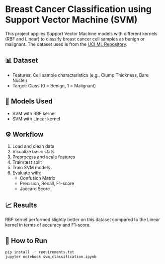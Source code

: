 # Breast Cancer Classification using Support Vector Machine (SVM)

This project applies Support Vector Machine models with different kernels (RBF and Linear) to classify breast cancer cell samples as benign or malignant. The dataset used is from the [UCI ML Repository](https://archive.ics.uci.edu/ml/datasets/Breast+Cancer+Wisconsin+%28Original%29).

## 📊 Dataset
- Features: Cell sample characteristics (e.g., Clump Thickness, Bare Nuclei)
- Target: Class (0 = Benign, 1 = Malignant)

## 🧠 Models Used
- SVM with RBF kernel
- SVM with Linear kernel

## ⚙️ Workflow
1. Load and clean data
2. Visualize basic stats
3. Preprocess and scale features
4. Train/test split
5. Train SVM models
6. Evaluate with:
   - Confusion Matrix
   - Precision, Recall, F1-score
   - Jaccard Score

## 📈 Results
RBF kernel performed slightly better on this dataset compared to the Linear kernel in terms of accuracy and F1-score.

## 🚀 How to Run
```bash
pip install -r requirements.txt
jupyter notebook svm_classification.ipynb
